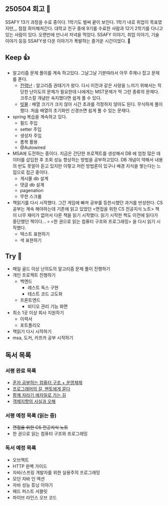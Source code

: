 ## 250504 회고 💬
SSAFY 13기 과정을 수료 중이다. 1학기도 벌써 끝이 보인다. 1학기 내로 취업이 목표였지만,,, 점점 희미해져간다. 대학교 친구 중에 9기를 수료한 사람과 12기 2학기를 다니고 있는 사람이 있다. 오랜만에 만나서 저녁을 먹었다. SSAFY 이야기, 취업 이야기, 기술 이야기 등등 SSAFY생 다운 이야기가 폭발하는 즐거운 시간이었다. 🍾

## Keep 👍
- 알고리즘 문제 풀이를 계속 하고있다. 그날그날 기분따라서 아무 주제나 잡고 문제를 푼다. 
	- [전력난](https://www.acmicpc.net/problem/6497) : 알고리즘 권태기가 왔다. 다시 이전과 같은 사랑을 느끼기 위해서는 적당한 난이도의 문제가 필요한데 나에게는 MST문제가 딱 그런 종류의 문제다. 크루스칼 개념만 숙지했다면 쉽게 풀 수 있다.
	- [빗물](https://www.acmicpc.net/problem/14719) : 배열 크기가 크지 않아 시간 초과를 걱정하지 않아도 된다. 무식하게 풀이했다. 처음 배열의 초기화만 신경쓰면 쉽게 풀 수 있는 문제다. 
- spring 복습을 계속하고 있다.
	- 필드 주입
	- setter 주입
	- 생성자 주입
	- 롬복 활용
	- @Autowired
- MSA에 도전하는 중이다. 지금은 간단한 프로젝트를 생성해서 DB 에 엄청 많은 데이터를 삽입한 후 조회 성능 향상하는 방법을 공부하고있다. DB 개념이 약해서 내용의 반도 못알아 듣고 있지만 이렇고 저런 방법론이 있구나 배경 지식을 쌓는다는 느낌으로 접근 중이다.
	- 게시물 db 설계
	- 댓글 db 설계
	- pagenation
	- 무한 스크롤
- 책읽기를 다시 시작했다. 그간 게임에 빠져 공부를 등한시했던 과거를 반성한다. CS 공부는 계속 해야하는데 기존에 읽고 있었던 <면접을 위한 CS 전공지식 노트> 책이 너무 재미가 없어서 다른 책을 읽기 시작했다. 읽기 시작한 책도 이전에 읽다가 중단했던 책이다... 💀 <한 권으로 읽는 컴퓨터 구조와 프로그래밍> 을 다시 읽기 시작했다.
	- 텍스트 표현하기
	- 색 표현하기

## Try 🧚
- 매일 골드 이상 난의도의 알고리즘 문제 풀이 진행하기
- 개인 프로젝트 진행하기
	-  백엔드
		- 레스트 독스 구현
		- 테스트 코드 고도화
	- 프론트엔드
		- 비디오 관리 기능 화면
- 최소 1곳 이상 회사 지원하기
	-  이력서
	- 포트폴리오
- 책읽기 다시 시작하기
- msa, 도커, 카프카 공부 시작하기

## 독서 목록

### 서평 완료 목록
- [혼자 공부하는 컴퓨터 구조 + 운영체제](https://velog.io/@regular_jk_kim/혼자-공부하는-컴퓨터-구조-운영체제-를-읽고)
- [프로그래머의 길, 멘토에게 묻다](https://velog.io/@regular_jk_kim/프로그래머의-길-멘토에게-묻다-를-읽고-24jpq345)
- [함께 자라기 애자일로 가는 길](https://velog.io/@regular_jk_kim/함께-자라기-를-읽고)
- [객체지향의 사실과 오해](https://velog.io/@regular_jk_kim/객체지향의-사실과-오해-를-읽고)

###  서평 예정 목록 (읽는 중) 
- ~~면접을 위한 CS 전공지식 노트~~
- 한 권으로 읽는 컴퓨터 구조와 프로그래밍

### 독서 예정 목록
- 오브젝트
- HTTP 완벽 가이드
- 자바/스프링 개발자를 위한 실용주의 프로그래밍
- 모던 자바 인 액션
- 자바 성능 튜닝 이야기 
- 헤드 퍼스트 서블릿
- 파이브 라인스 오브 코드